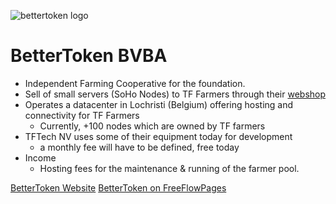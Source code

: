 ![bettertoken logo](/ecosystem/img/bettertoken-logo.jpg)

# BetterToken BVBA

- Independent Farming Cooperative for the foundation.
- Sell of small servers (SoHo Nodes) to TF Farmers through their [webshop](https://bettertoken.com)
- Operates a datacenter in Lochristi (Belgium) offering hosting and connectivity for TF Farmers
    - Currently, +100 nodes which are owned by TF farmers
- TFTech NV uses some of their equipment today for development
    - a monthly fee will have to be defined, free today
- Income
    - Hosting fees for the maintenance & running of the farmer pool.    

[BetterToken Website](http://bettertoken.com)
[BetterToken on FreeFlowPages](https://freeflowpages.com/s/bettertoken/)